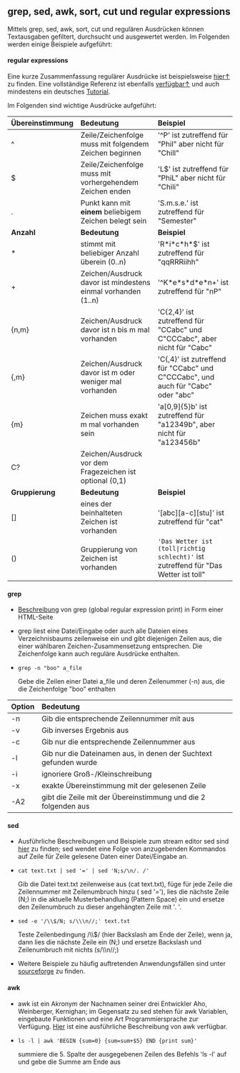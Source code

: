 ## grep, sed, awk, sort, cut und regular expressions

Mittels grep, sed, awk, sort, cut und regulären Ausdrücken können Textausgaben gefiltert, durchsucht und ausgewertet werden. Im Folgenden werden einige Beispiele aufgeführt:

#### regular expressions

Eine kurze Zusammenfassung regulärer Ausdrücke ist beispielsweise [hier↑](https://www.cheatography.com/davechild/cheat-sheets/regular-expressions/pdf_bw/) zu finden. Eine vollständige Referenz ist ebenfalls [verfügbar↑](https://www.princeton.edu/~mlovett/reference/Regular-Expressions.pdf) und auch mindestens ein deutsches [Tutorial](https://www.danielfett.de/de/tutorials/tutorial-regulare-ausdrucke/). 

Im Folgenden sind wichtige Ausdrücke aufgeführt:

| Übereinstimmung | Bedeutung | Beispiel |
| :--- | :--- | :--- |
| ^ | Zeile/Zeichenfolge muss mit folgendem Zeichen beginnen | '^P' ist zutreffend für "Phil" aber nicht für "Chill" |
| $ | Zeile/Zeichenfolge muss mit vorhergehendem Zeichen enden | 'L$' ist zutreffend für "PhiL" aber nicht für "Chili" |
| . | Punkt kann mit **einem** beliebigem Zeichen belegt sein | 'S.m.s.e.' ist zutreffend für "Semester" |
| **Anzahl** | **Bedeutung** | **Beispiel** |
| \* | stimmt mit beliebiger Anzahl überein \(0..n\) | 'R\*i\*c\*h\*$' ist zutreffend für "qqRRRiihh" |
| + | Zeichen/Ausdruck davor ist mindestens einmal vorhanden \(1..n\) | '^K\*e\*s\*d\*e\*n+' ist zutreffend für "nP" |
| {n,m} | Zeichen/Ausdruck davor ist n bis m mal vorhanden | 'C{2,4}' ist zutreffend für "CCabc" und C"CCCabc", aber nicht für "Cabc" |
| {,m} | Zeichen/Ausdruck davor ist m oder weniger mal vorhanden | 'C{,4}' ist zutreffend für "CCabc" und C"CCCabc", und auch für "Cabc" oder "abc" |
| {m} | Zeichen muss exakt m mal vorhanden sein | 'a\[0,9\]{5}b' ist zutreffend für "a12349b", aber nicht für "a123456b" |
| C? | Zeichen/Ausdruck vor dem Fragezeichen ist optional \(0,1\) | |
| **Gruppierung** | **Bedeutung** | **Beispiel** |
| \[\] | eines der beinhalteten Zeichen ist vorhanden | '\[abc\]\[a-c\]\[stu\]' ist zutreffend für "cat" |
| \(\) | Gruppierung von Zeichen ist vorhanden | <code>'Das Wetter ist (toll&#124;richtig schlecht)'</code> ist zutreffend für "Das Wetter ist toll" |

#### grep

* [Beschreibung](https://www.gnu.org/software/grep/manual/grep.html) von grep (global regular expression print) in Form einer HTML-Seite

* grep liest eine Datei/Eingabe oder auch alle Dateien eines Verzeichnisbaums zeilenweise ein und gibt diejenigen Zeilen aus, die einer wählbaren Zeichen-Zusammensetzung entsprechen. Die Zeichenfolge kann auch reguläre Ausdrücke enthalten.

* `grep -n "boo" a_file`
  
  Gebe die Zeilen einer Datei a_file und deren Zeilenummer (-n) aus, die die Zeichenfolge "boo" enthalten
  
| Option | Bedeutung |
| :--- | :--- |
| -n | Gib die entsprechende Zeilennummer mit aus |
| -v | Gib inverses Ergebnis aus |
| -c | Gib nur die entsprechende Zeilennummer aus |
| -l | Gib nur die Dateinamen aus, in denen der Suchtext gefunden wurde |
| -i | ignoriere Groß-/Kleinschreibung |
| -x | exakte Übereinstimmung mit der gelesenen Zeile |
| -A2 | gibt die Zeile mit der Übereinstimmung und die 2 folgenden aus |


#### sed

* Ausführliche Beschreibungen und Beispiele zum stream editor sed sind [hier](http://www.grymoire.com/Unix/Sed.html) zu finden; sed wendet eine Folge von anzugebenden Kommandos auf Zeile für Zeile gelesene Daten einer Datei/Eingabe an.

* `cat text.txt | sed '=' | sed 'N;s/\n/. /'`

  Gib die Datei text.txt zeilenweise aus \(cat text.txt\), füge für jede Zeile die Zeilennummer mit Zeilenumbruch hinzu \( sed '='\), lies die nächste Zeile \(N;\) in die aktuelle Musterbehandlung (Pattern Space) ein und ersetze den Zeilenumbruch zu dieser angehängten Zeile mit '. '.

* `sed -e '/\\$/N; s/\\\n//;' text.txt`

  Teste Zeilenbedingung /\\\\$/ \(hier Backslash am Ende der Zeile\), wenn ja, dann lies die nächste Zeile ein \(N;\) und ersetze Backslash und Zeilenumbruch mit nichts \(s/\\\n//;\)

* Weitere Beispiele zu häufig auftretenden Anwendungsfällen sind unter [sourceforge](http://sed.sourceforge.net/sedfaq.html) zu finden.

#### awk

* awk ist ein Akronym der Nachnamen seiner drei Entwickler Aho, Weinberger, Kernighan; im Gegensatz zu sed stehen für awk Variablen, eingebaute Funktionen und eine Art Programmiersprache zur Verfügung. [Hier](https://www.gnu.org/s/gawk/manual/gawk.pdf) ist eine ausführliche Beschreibung von awk verfügbar.

* `ls -l | awk 'BEGIN {sum=0} {sum=sum+$5} END {print sum}'`

  summiere die 5. Spalte der ausgegebenen Zeilen des Befehls 'ls -l' auf und gebe die Summe am Ende aus


